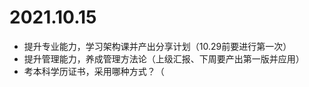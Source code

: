

# 2021.10.15
* 提升专业能力，学习架构课并产出分享计划（10.29前要进行第一次）
* 提升管理能力，养成管理方法论（上级汇报、下周要产出第一版并应用）
* 考本科学历证书，采用哪种方式？（